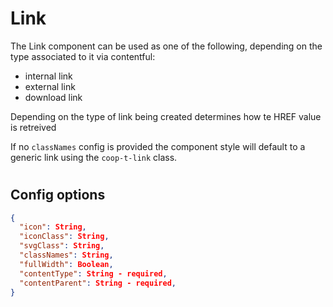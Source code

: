 # Link

The Link component can be used as one of the following, depending on the type associated to it via contentful:
- internal link
- external link
- download link

Depending on the type of link being created determines how te HREF value is retreived

If no `classNames` config is provided the component style will default to a generic link using the `coop-t-link` class.

#
## Config options

```json
{
  "icon": String,
  "iconClass": String,
  "svgClass": String,
  "classNames": String,
  "fullWidth": Boolean,
  "contentType": String - required,
  "contentParent": String - required,
}
```
